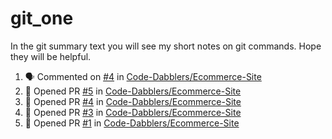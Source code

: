 # git_one
In the git summary text you will see my short notes on git commands. Hope they will be helpful.

<!--START_SECTION:activity-->
1. 🗣 Commented on [#4](https://github.com/Code-Dabblers/Ecommerce-Site/issues/4) in [Code-Dabblers/Ecommerce-Site](https://github.com/Code-Dabblers/Ecommerce-Site)
2. 💪 Opened PR [#5](https://github.com/Code-Dabblers/Ecommerce-Site/pull/5) in [Code-Dabblers/Ecommerce-Site](https://github.com/Code-Dabblers/Ecommerce-Site)
3. 💪 Opened PR [#4](https://github.com/Code-Dabblers/Ecommerce-Site/pull/4) in [Code-Dabblers/Ecommerce-Site](https://github.com/Code-Dabblers/Ecommerce-Site)
4. 💪 Opened PR [#3](https://github.com/Code-Dabblers/Ecommerce-Site/pull/3) in [Code-Dabblers/Ecommerce-Site](https://github.com/Code-Dabblers/Ecommerce-Site)
5. 💪 Opened PR [#1](https://github.com/Code-Dabblers/Ecommerce-Site/pull/1) in [Code-Dabblers/Ecommerce-Site](https://github.com/Code-Dabblers/Ecommerce-Site)
<!--END_SECTION:activity-->
